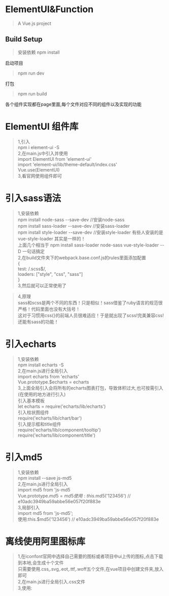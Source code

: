 # ElementUI&Function

> A Vue.js project

## Build Setup

> 安装依赖
> npm install

启动项目
>npm run dev

打包
>npm run build

各个组件实现都在page里面,每个文件对应不同的组件以及实现的功能

# ElementUI 组件库
>1,引入  
npm i element-ui -S  
>2,在main.js中引入并使用  
import ElementUI from 'element-ui'  
import 'element-ui/lib/theme-default/index.css'  
Vue.use(ElementUI)  
>3,看官网使用组件即可  

# 引入sass语法
>1,安装依赖  
npm install node-sass --save-dev //安装node-sass   
npm install sass-loader --save-dev //安装sass-loader   
npm install style-loader --save-dev //安装style-loader 有些人安装的是 vue-style-loader 其实是一样的！  
上面几个相当于 npm install sass-loader node-sass vue-style-loader --D  一句话搞定  
>2,在build文件夹下的webpack.base.conf.js的rules里面添加配置  
{  
    test: /\.scss$/,  
    loaders: ["style", "css", "sass"]  
}  
>3,然后就可以正常使用了  
<style lang="scss"></style>  
>4,原理  
sass和scss是两个不同的东西！只是相似！sass借鉴了ruby语言的规范很严格！代码里面也没有大括号！  
这对于习惯用css{}的前端人员很难适应！于是就出现了scss!完美兼容css!还能有sass的功能！  

# 引入echarts
>1,安装依赖  
npm install echarts -S  
>2,在main.js进行全局引入  
import echarts from 'echarts'  
Vue.prototype.$echarts = echarts  
>3,上面全局引入会将所有的echarts图表打包，导致体积过大,也可按需引入(在使用的地方进行引入)  
引入基本模板  
let echarts = require('echarts/lib/echarts')  
引入柱状图组件  
require('echarts/lib/chart/bar')  
引入提示框和title组件  
require('echarts/lib/component/tooltip')  
require('echarts/lib/component/title')  

# 引入md5
>1,安装依赖  
npm install --save js-md5  
>2,在main.js进行全局引入    
import md5 from 'js-md5    
Vue.prototype.$md5 = md5    
使用:this.$md5('123456') // e10adc3949ba59abbe56e057f20f883e  
>3,局部引入    
import md5 from 'js-md5';  
使用:this.$md5('123456') // e10adc3949ba59abbe56e057f20f883e  

# 离线使用阿里图标库
>1,在iconfont官网中选择自己需要的图标或者项目中ui上传的图标,点击下载到本地,会生成十个文件  
只需要使用.css,.svg,.eot,.ttf,.woff五个文件,在vue项目中创建文件夹,放入即可     
>2,在main.js进行全局引入.css文件       
>3,使用:<i class="iconfont icon-gaojing"></i>     





